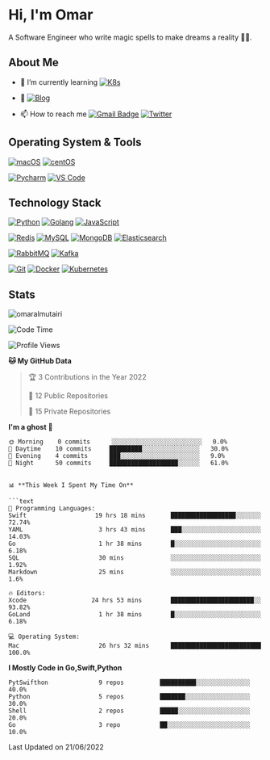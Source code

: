 # Hi, I'm Omar

A Software Engineer who write magic spells to make dreams a reality 🧙‍♂️.

## About Me

- 🌱 I’m currently learning [![K8s](https://img.shields.io/badge/-Kubernetes-326CE5?style=flat-square&logo=Kubernetes&logoColor=ffffff)](https://kubernetes.io//)

- 📝  [![Blog]()]()

- 📫 How to reach me [![Gmail Badge](https://img.shields.io/badge/-gmail-c14438?style=for-the-badge&logo=Gmail&logoColor=ffffff)](mailto:omaralmutairi.cs@gmail.com) [![Twitter](https://img.shields.io/badge/twitter-1DA1F2.svg?style=for-the-badge&logo=twitter&logoColor=ffffff)](https://twitter.com/iomarcs)

## Operating System & Tools

[![macOS](https://img.shields.io/badge/macOS-Mojave-292e33?style=flat-square&logo=apple&logoColor=ffffff)](https://www.apple.com/macos/mojave/)
[![centOS](https://img.shields.io/badge/CentOS-7.0-blue?style=flat-square&logo=CentOS&logoColor=262577)](https://www.centos.org/)

[![Pycharm](https://img.shields.io/badge/IDE-PyCharm-yellow?style=flat-square&logo=JetBrains)](https://www.jetbrains.com/pycharm/)
[![VS Code](https://img.shields.io/badge/IDE-VSCode-%23007ACC?style=flat-square&logo=Visual-studio-code)](https://code.visualstudio.com/)

## Technology Stack

[![Python](https://img.shields.io/badge/-Python-3776AB?style=flat-square&logo=python&logoColor=ffffff)](https://www.python.org/)
[![Golang](https://img.shields.io/badge/-Golang-00ADD8?style=flat-square&logo=go&logoColor=ffffff)](https://golang.org/)
[![JavaScript](https://img.shields.io/badge/-JavaScript-%23F7DF1C?style=flat-square&logo=javascript&logoColor=000000&labelColor=%23F7DF1C&color=%23FFCE5A)](https://www.javascript.com/)

[![Redis](https://img.shields.io/badge/-Redis-DC382D?style=flat-square&logo=Redis&logoColor=ffffff)](https://redis.io/)
[![MySQL](https://img.shields.io/badge/-MySQL-4479A1?style=flat-square&logo=MySQL&logoColor=ffffff)](https://www.mysql.com/)
[![MongoDB](https://img.shields.io/badge/-MongoDB-47A248?style=flat-square&logo=MongoDB&logoColor=ffffff)](https://www.mongodb.com/)
[![Elasticsearch](https://img.shields.io/badge/-Elasticsearch-005571?style=flat-square&logo=Elasticsearch&logoColor=ffffff)](https://www.elastic.co/)

[![RabbitMQ](https://img.shields.io/badge/-RabbitMQ-FF6600?style=flat-square&logo=RabbitMQ&logoColor=ffffff)](https://www.rabbitmq.com/)
[![Kafka](https://img.shields.io/badge/-Kafka-000000?style=flat-square&logo=Apache%20kafka&logoColor=ffffff)](https://kafka.apache.org/)

[![Git](https://img.shields.io/badge/-Git-%23F05032?style=flat-square&logo=git&logoColor=%23ffffff)](https://git-scm.com/)
[![Docker](https://img.shields.io/badge/-Docker-2496ED?style=flat-square&logo=docker&logoColor=ffffff)](https://www.docker.com/)
[![Kubernetes](https://img.shields.io/badge/-Kubernetes-326CE5?style=flat-square&logo=Kubernetes&logoColor=ffffff)](https://kubernetes.io/)

## Stats

<p><img src="https://github-readme-stats.vercel.app/api?username=omaralmutairi&show_icons=true&theme=dracula" alt="omaralmutairi" /></p>

<!--START_SECTION:waka-->
![Code Time](http://img.shields.io/badge/Code%20Time-1%2C743%20hrs%2055%20mins-blue)

![Profile Views](http://img.shields.io/badge/Profile%20Views-173-blue)

**🐱 My GitHub Data** 

> 🏆 3 Contributions in the Year 2022
 > 
> 📜 12 Public Repositories 
 > 
> 🔑 15 Private Repositories  
 > 
**I'm a ghost 🐤** 

```text
🌞 Morning    0 commits      ░░░░░░░░░░░░░░░░░░░░░░░░░   0.0% 
🌆 Daytime    10 commits     █████████░░░░░░░░░░░░░░░░   30.0% 
🌃 Evening    4 commits      ███░░░░░░░░░░░░░░░░░░░░░░   9.0% 
🌙 Night      50 commits     ███████████████████░░░░░░   61.0%


📊 **This Week I Spent My Time On** 

```text
💬 Programming Languages: 
Swift                   19 hrs 18 mins       ██████████████████░░░░░░░   72.74% 
YAML                     3 hrs 43 mins       ███░░░░░░░░░░░░░░░░░░░░░░   14.03% 
Go                       1 hr 38 mins        █░░░░░░░░░░░░░░░░░░░░░░░░   6.18% 
SQL                      30 mins             ░░░░░░░░░░░░░░░░░░░░░░░░░   1.92% 
Markdown                 25 mins             ░░░░░░░░░░░░░░░░░░░░░░░░░   1.6%

🔥 Editors: 
Xcode                  24 hrs 53 mins        ███████████████████████░░   93.82% 
GoLand                   1 hr 38 mins        █░░░░░░░░░░░░░░░░░░░░░░░░   6.18%

💻 Operating System: 
Mac                      26 hrs 32 mins      █████████████████████████   100.0%

```

**I Mostly Code in Go,Swift,Python** 

```text
PytSwifthon              9 repos          ██████████░░░░░░░░░░░░░░░   40.0% 
Python                   5 repos          ███████░░░░░░░░░░░░░░░░░░   30.0% 
Shell                    2 repos          █████░░░░░░░░░░░░░░░░░░░░   20.0% 
Go                       3 repo           ██░░░░░░░░░░░░░░░░░░░░░░░   10.0%

```



 Last Updated on 21/06/2022
<!--END_SECTION:waka-->
